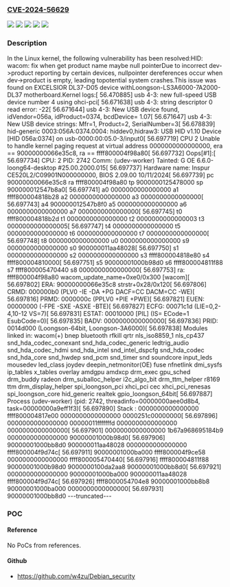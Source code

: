 ### [CVE-2024-56629](https://cve.mitre.org/cgi-bin/cvename.cgi?name=CVE-2024-56629)
![](https://img.shields.io/static/v1?label=Product&message=Linux&color=blue)
![](https://img.shields.io/static/v1?label=Version&message=&color=brightgreen)
![](https://img.shields.io/static/v1?label=Version&message=09dc28acaec74d7467c7c9b81dc8676e5bc957ce%20&color=brightgreen)
![](https://img.shields.io/static/v1?label=Version&message=4.14%20&color=brightgreen)
![](https://img.shields.io/static/v1?label=Vulnerability&message=n%2Fa&color=blue)

### Description

In the Linux kernel, the following vulnerability has been resolved:HID: wacom: fix when get product name maybe null pointerDue to incorrect dev->product reporting by certain devices, nullpointer dereferences occur when dev->product is empty, leading topotential system crashes.This issue was found on EXCELSIOR DL37-D05 device withLoongson-LS3A6000-7A2000-DL37 motherboard.Kernel logs:[   56.470885] usb 4-3: new full-speed USB device number 4 using ohci-pci[   56.671638] usb 4-3: string descriptor 0 read error: -22[   56.671644] usb 4-3: New USB device found, idVendor=056a, idProduct=0374, bcdDevice= 1.07[   56.671647] usb 4-3: New USB device strings: Mfr=1, Product=2, SerialNumber=3[   56.678839] hid-generic 0003:056A:0374.0004: hiddev0,hidraw3: USB HID v1.10 Device [HID 056a:0374] on usb-0000:00:05.0-3/input0[   56.697719] CPU 2 Unable to handle kernel paging request at virtual address 0000000000000000, era == 90000000066e35c8, ra == ffff800004f98a80[   56.697732] Oops[#1]:[   56.697734] CPU: 2 PID: 2742 Comm: (udev-worker) Tainted: G           OE      6.6.0-loong64-desktop #25.00.2000.015[   56.697737] Hardware name: Inspur CE520L2/C09901N000000000, BIOS 2.09.00 10/11/2024[   56.697739] pc 90000000066e35c8 ra ffff800004f98a80 tp 9000000125478000 sp 900000012547b8a0[   56.697741] a0 0000000000000000 a1 ffff800004818b28 a2 0000000000000000 a3 0000000000000000[   56.697743] a4 900000012547b8f0 a5 0000000000000000 a6 0000000000000000 a7 0000000000000000[   56.697745] t0 ffff800004818b2d t1 0000000000000000 t2 0000000000000003 t3 0000000000000005[   56.697747] t4 0000000000000000 t5 0000000000000000 t6 0000000000000000 t7 0000000000000000[   56.697748] t8 0000000000000000 u0 0000000000000000 s9 0000000000000000 s0 900000011aa48028[   56.697750] s1 0000000000000000 s2 0000000000000000 s3 ffff800004818e80 s4 ffff800004810000[   56.697751] s5 90000001000b98d0 s6 ffff800004811f88 s7 ffff800005470440 s8 0000000000000000[   56.697753]    ra: ffff800004f98a80 wacom_update_name+0xe0/0x300 [wacom][   56.697802]   ERA: 90000000066e35c8 strstr+0x28/0x120[   56.697806]  CRMD: 000000b0 (PLV0 -IE -DA +PG DACF=CC DACM=CC -WE)[   56.697816]  PRMD: 0000000c (PPLV0 +PIE +PWE)[   56.697821]  EUEN: 00000000 (-FPE -SXE -ASXE -BTE)[   56.697827]  ECFG: 00071c1d (LIE=0,2-4,10-12 VS=7)[   56.697831] ESTAT: 00010000 [PIL] (IS= ECode=1 EsubCode=0)[   56.697835]  BADV: 0000000000000000[   56.697836]  PRID: 0014d000 (Loongson-64bit, Loongson-3A6000)[   56.697838] Modules linked in: wacom(+) bnep bluetooth rfkill qrtr nls_iso8859_1 nls_cp437 snd_hda_codec_conexant snd_hda_codec_generic ledtrig_audio snd_hda_codec_hdmi snd_hda_intel snd_intel_dspcfg snd_hda_codec snd_hda_core snd_hwdep snd_pcm snd_timer snd soundcore input_leds mousedev led_class joydev deepin_netmonitor(OE) fuse nfnetlink dmi_sysfs ip_tables x_tables overlay amdgpu amdxcp drm_exec gpu_sched drm_buddy radeon drm_suballoc_helper i2c_algo_bit drm_ttm_helper r8169 ttm drm_display_helper spi_loongson_pci xhci_pci cec xhci_pci_renesas spi_loongson_core hid_generic realtek gpio_loongson_64bit[   56.697887] Process (udev-worker) (pid: 2742, threadinfo=00000000aee0d8b4, task=00000000a9eff1f3)[   56.697890] Stack : 0000000000000000 ffff800004817e00 0000000000000000 0000251c00000000[   56.697896]         0000000000000000 00000011fffffffd 0000000000000000 0000000000000000[   56.697901]         0000000000000000 1b67a968695184b9 0000000000000000 90000001000b98d0[   56.697906]         90000001000bb8d0 900000011aa48028 0000000000000000 ffff800004f9d74c[   56.697911]         90000001000ba000 ffff800004f9ce58 0000000000000000 ffff800005470440[   56.697916]         ffff800004811f88 90000001000b98d0 9000000100da2aa8 90000001000bb8d0[   56.697921]         0000000000000000 90000001000ba000 900000011aa48028 ffff800004f9d74c[   56.697926]         ffff8000054704e8 90000001000bb8b8 90000001000ba000 0000000000000000[   56.697931]         90000001000bb8d0 ---truncated---

### POC

#### Reference
No PoCs from references.

#### Github
- https://github.com/w4zu/Debian_security

